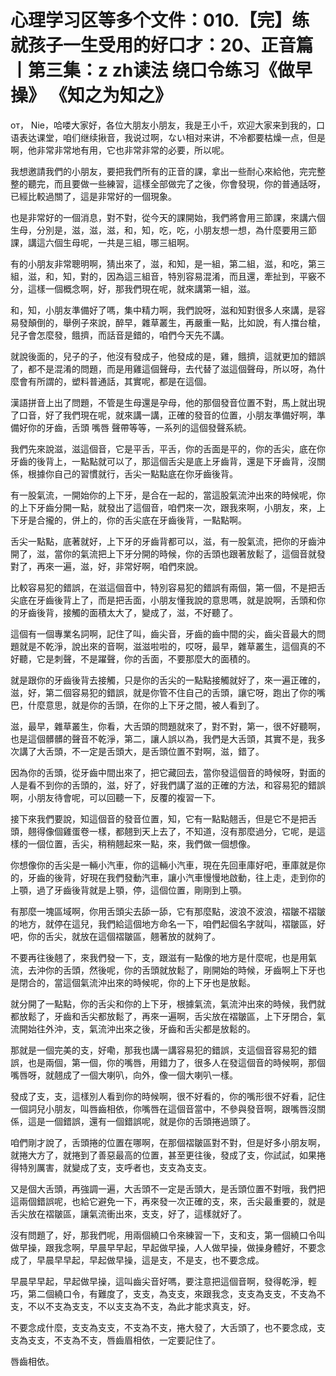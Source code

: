 # 心理学习区等多个文件：010.【完】练就孩子一生受用的好口才：20、正音篇丨第三集：z zh读法 绕口令练习《做早操》 《知之为知之》

от， Nie，哈喽大家好，各位大朋友小朋友，我是王小千，欢迎大家来到我的，口语表达课堂，咱们继续揪音，我说过啊，ない相对来讲，不冷都要枯燥一点，但是啊，他非常非常地有用，它也非常非常的必要，所以呢。

我想邀請我們的小朋友，要把我們所有的正音的課，拿出一些耐心來給他，完完整整的聽完，而且要做一些練習，這樣全部做完了之後，你會發現，你的普通話呀，已經比較過關了，這是非常好的一個現象。

也是非常好的一個消息，對不對，從今天的課開始，我們將會用三節課，來講六個生母，分別是，滋，滋，滋，和，知，吃，吃，小朋友想一想，為什麼要用三節課，講這六個生母呢，一共是三組，哪三組啊。

有的小朋友非常聰明啊，猜出來了，滋，和知，是一組，第二組，滋，和吃，第三組，滋，和，知，對的，因為這三組音，特別容易混淆，而且還，牽扯到，平竅不分，這樣一個概念啊，好，那我們現在呢，就來講第一組，滋。

和，知，小朋友準備好了嗎，集中精力啊，我們說呀，滋和知對很多人來講，是容易發顛倒的，舉例子來說，醉早，雜草叢生，再嚴重一點，比如說，有人擋台槍，兒子會怎麼發，餓擠，而話音是錯的，咱們今天先不講。

就說後面的，兒子的子，他沒有發成子，他發成的是，雞，餓擠，這就更加的錯誤了，都不是混淆的問題，而是用雞這個聲母，去代替了滋這個聲母，所以呀，為什麼會有所謂的，塑料普通話，其實呢，都是在這個。

漢語拼音上出了問題，不管是生母還是孕母，他的那個發音位置不對，馬上就出現了口音，好了我們現在呢，就來講一講，正確的發音的位置，小朋友準備好啊，準備好你的牙齒，舌頭 嘴唇 聲帶等等，一系列的這個發聲系統。

我們先來說滋，滋這個音，它是平舌，平舌，你的舌面是平的，你的舌尖，底在你牙齒的後背上，一點點就可以了，那這個舌尖是底上牙齒背，還是下牙齒背，沒關係，根據你自己的習慣就行，舌尖一點點底在你牙齒後背。

有一股氣流，一開始你的上下牙，是合在一起的，當這股氣流沖出來的時候呢，你的上下牙齒分開一點，就發出了這個音，咱們來一次，跟我來啊，小朋友，來，上下牙是合攏的，併上的，你的舌尖底在牙齒後背，一點點啊。

舌尖一點點，底著就好，上下牙的牙齒背都可以，滋，有一股氣流，把你的牙齒沖開了，滋，當你的氣流把上下牙分開的時候，你的舌頭也跟著放鬆了，這個音就發對了，再來一遍，滋，好，非常好啊，咱們來說。

比較容易犯的錯誤，在滋這個音中，特別容易犯的錯誤有兩個，第一個，不是把舌尖底在牙齒後背上了，而是把舌面，小朋友懂我說的意思嗎，就是說啊，舌頭和你的牙齒後背，接觸的面積太大了，變成了，滋，不好聽了。

這個有一個專業名詞啊，記住了叫，齒尖音，牙齒的齒中間的尖，齒尖音最大的問題就是不乾淨，說出來的音啊，滋滋啦啦的，哎呀，最早，雜草叢生，這個真的不好聽，它是刺聲，不是躍聲，你的舌面，不要那麼大的面積的。

就是跟你的牙齒後背去接觸，只是你的舌尖的一點點接觸就好了，來一遍正確的，滋，好，第二個容易犯的錯誤，就是你管不住自己的舌頭，讓它呀，跑出了你的嘴巴，什麼意思，就是你的舌頭，在你的上下牙之間，被人看到了。

滋，最早，雜草叢生，你看，大舌頭的問題就來了，對不對，第一，很不好聽啊，也是這個髒髒的聲音不乾淨，第二，讓人誤以為，我們是大舌頭，其實不是，我多次講了大舌頭，不一定是舌頭大，是舌頭位置不對啊，滋，錯了。

因為你的舌頭，從牙齒中間出來了，把它藏回去，當你發這個音的時候呀，對面的人是看不到你的舌頭的，滋，好了，好我們講了滋的正確的方法，和容易犯的錯誤啊，小朋友待會呢，可以回聽一下，反覆的複習一下。

接下來我們要說，知這個音的發音位置，知，它有一點點翹舌，但是它不是把舌頭，翹得像個雞蛋卷一樣，都翹到天上去了，不知道，沒有那麼過分，它呢，是這樣的一個位置，舌尖，稍稍翹起來一點，來，我們做一個想像。

你想像你的舌尖是一輛小汽車，你的這輛小汽車，現在先回車庫好吧，車庫就是你的，牙齒的後背，好現在我們發動汽車，讓小汽車慢慢地啟動，往上走，走到你的上顎，過了牙齒後背就是上顎，停，這個位置，剛剛到上顎。

有那麼一塊區域啊，你用舌頭尖去舔一舔，它有那麼點，波浪不波浪，褶皺不褶皺的地方，就停在這兒，我們給這個地方命名一下，咱們起個名字就叫，褶皺區，好吧，你的舌尖，就放在這個褶皺區，翹著放的就夠了。

不要再往後翹了，來我們發一下，支，跟滋有一點像的地方是什麼呢，也是用氣流，去沖你的舌頭，然後呢，你的舌頭就放鬆了，剛開始的時候，牙齒啊上下牙也是閉合的，當這個氣流沖出來的時候呢，你的上下牙也是放鬆。

就分開了一點點，你的舌尖和你的上下牙，根據氣流，氣流沖出來的時候，我們就都放鬆了，牙齒和舌尖都放鬆了，再來一遍啊，舌尖放在褶皺區，上下牙閉合，氣流開始往外沖，支，氣流沖出來之後，牙齒和舌尖都是放鬆的。

那就是一個完美的支，好嘞，那我也講一講容易犯的錯誤，支這個音容易犯的錯誤，也是兩個，第一個，你的嘴唇，用錯力了，很多人在發這個音的時候啊，那個嘴唇呀，就翹成了一個大喇叭，向外，像一個大喇叭一樣。

發成了支，支，這樣別人看到你的時候啊，很不好看的，你的嘴形很不好看，記住一個詞兒小朋友，叫唇齒相依，你嘴唇在這個音當中，不參與發音啊，跟嘴唇沒關係，這是一個錯誤，還有一個錯誤呢，就是你的舌頭捲過頭了。

咱們剛才說了，舌頭捲的位置在哪啊，在那個褶皺區對不對，但是好多小朋友啊，就捲大方了，就捲到了善惡最高的位置，甚至更往後，發成了支，你試試，如果捲得特別厲害，就變成了支，支呼者也，支支為支支。

又是個大舌頭，再強調一遍，大舌頭不一定是舌頭大，是舌頭位置不對哦，我們把這兩個錯誤呢，也給它避免一下，再來發一次正確的支，來，舌尖最重要的，就是舌尖放在褶皺區，讓氣流衝出來，支支，好了，這樣就好了。

沒有問題了，好，那我們呢，用兩個繞口令來練習一下，支和支，第一個繞口令叫做早操，跟我念啊，早晨早早起，早起做早操，人人做早操，做操身體好，不要念成了，早晨早早起，早起做早操，這是支，不是支，也不要念成。

早晨早早起，早起做早操，這叫齒尖音好嗎，要注意把這個音啊，發得乾淨，輕巧，第二個繞口令，有難度了，支支，為支支，來跟我念，支支為支支，不支為不支，不以不支為支支，不以支支為不支，為此才能求真支，好。

不要念成什麼，支支為支支，不支為不支，捲大發了，大舌頭了，也不要念成，支支為支支，不支為不支，唇齒眉相依，一定要記住了。

唇齒相依。